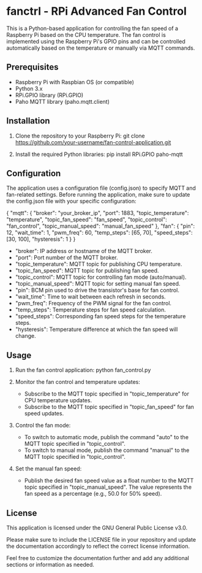 # fanctrl - RPi Advanced Fan Control

This is a Python-based application for controlling the fan speed of a Raspberry Pi based on the CPU temperature. The fan control is implemented using the Raspberry Pi's GPIO pins and can be controlled automatically based on the temperature or manually via MQTT commands.

## Prerequisites
- Raspberry Pi with Raspbian OS (or compatible)
- Python 3.x
- RPi.GPIO library (RPi.GPIO)
- Paho MQTT library (paho.mqtt.client)

## Installation
1. Clone the repository to your Raspberry Pi:
   git clone https://github.com/your-username/fan-control-application.git

2. Install the required Python libraries:
   pip install RPi.GPIO paho-mqtt

## Configuration
The application uses a configuration file (config.json) to specify MQTT and fan-related settings. Before running the application, make sure to update the config.json file with your specific configuration:

{
  "mqtt": {
    "broker": "your_broker_ip",
    "port": 1883,
    "topic_temperature": "temperature",
    "topic_fan_speed": "fan_speed",
    "topic_control": "fan_control",
    "topic_manual_speed": "manual_fan_speed"
  },
  "fan": {
    "pin": 12,
    "wait_time": 1,
    "pwm_freq": 60,
    "temp_steps": [65, 70],
    "speed_steps": [30, 100],
    "hysteresis": 1
  }
}

- "broker": IP address or hostname of the MQTT broker.
- "port": Port number of the MQTT broker.
- "topic_temperature": MQTT topic for publishing CPU temperature.
- "topic_fan_speed": MQTT topic for publishing fan speed.
- "topic_control": MQTT topic for controlling fan mode (auto/manual).
- "topic_manual_speed": MQTT topic for setting manual fan speed.
- "pin": BCM pin used to drive the transistor's base for fan control.
- "wait_time": Time to wait between each refresh in seconds.
- "pwm_freq": Frequency of the PWM signal for the fan control.
- "temp_steps": Temperature steps for fan speed calculation.
- "speed_steps": Corresponding fan speed steps for the temperature steps.
- "hysteresis": Temperature difference at which the fan speed will change.

## Usage
1. Run the fan control application:
   python fan_control.py

2. Monitor the fan control and temperature updates:
   - Subscribe to the MQTT topic specified in "topic_temperature" for CPU temperature updates.
   - Subscribe to the MQTT topic specified in "topic_fan_speed" for fan speed updates.

3. Control the fan mode:
   - To switch to automatic mode, publish the command "auto" to the MQTT topic specified in "topic_control".
   - To switch to manual mode, publish the command "manual" to the MQTT topic specified in "topic_control".

4. Set the manual fan speed:
   - Publish the desired fan speed value as a float number to the MQTT topic specified in "topic_manual_speed". The value represents the fan speed as a percentage (e.g., 50.0 for 50% speed).

## License
This application is licensed under the GNU General Public License v3.0.

Please make sure to include the LICENSE file in your repository and update the documentation accordingly to reflect the correct license information.

Feel free to customize the documentation further and add any additional sections or information as needed.
